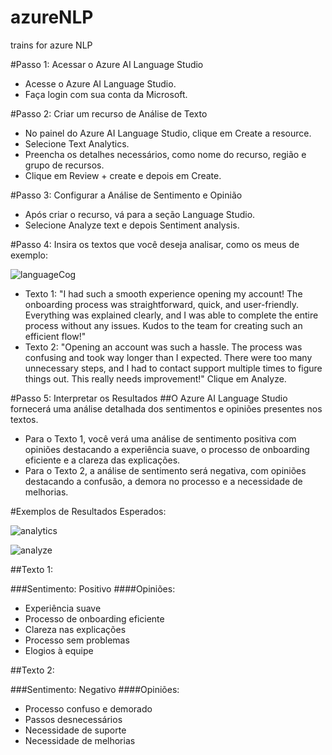 # azureNLP
trains for azure NLP

#Passo 1: Acessar o Azure AI Language Studio
- Acesse o Azure AI Language Studio.
- Faça login com sua conta da Microsoft.

#Passo 2: Criar um recurso de Análise de Texto
- No painel do Azure AI Language Studio, clique em Create a resource.
- Selecione Text Analytics.
- Preencha os detalhes necessários, como nome do recurso, região e grupo de recursos.
- Clique em Review + create e depois em Create.

#Passo 3: Configurar a Análise de Sentimento e Opinião
- Após criar o recurso, vá para a seção Language Studio.
- Selecione Analyze text e depois Sentiment analysis.

#Passo 4: Insira os textos que você deseja analisar, como os meus de exemplo:

![languageCog](https://github.com/user-attachments/assets/0934f15f-38ad-462b-8060-813cec762aa2)

- Texto 1: "I had such a smooth experience opening my account! The onboarding process was straightforward, quick, and user-friendly. Everything was explained clearly, and I was able to complete the entire process without any issues. Kudos to the team for creating such an efficient flow!"
- Texto 2: "Opening an account was such a hassle. The process was confusing and took way longer than I expected. There were too many unnecessary steps, and I had to contact support multiple times to figure things out. This really needs improvement!"
Clique em Analyze.

#Passo 5: Interpretar os Resultados
##O Azure AI Language Studio fornecerá uma análise detalhada dos sentimentos e opiniões presentes nos textos.
- Para o Texto 1, você verá uma análise de sentimento positiva com opiniões destacando a experiência suave, o processo de onboarding eficiente e a clareza das explicações.
- Para o Texto 2, a análise de sentimento será negativa, com opiniões destacando a confusão, a demora no processo e a necessidade de melhorias.

#Exemplos de Resultados Esperados:

![analytics](https://github.com/user-attachments/assets/a969bfd5-9258-4ed4-8c32-f4fb285900cd)

![analyze](https://github.com/user-attachments/assets/ed4abd27-1d8b-4dc4-9be3-bb559293547b)


##Texto 1:

###Sentimento: Positivo
####Opiniões:
- Experiência suave
- Processo de onboarding eficiente
- Clareza nas explicações
- Processo sem problemas
- Elogios à equipe

##Texto 2:

###Sentimento: Negativo
####Opiniões:
- Processo confuso e demorado
- Passos desnecessários
- Necessidade de suporte
- Necessidade de melhorias

